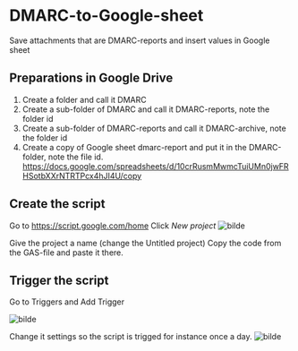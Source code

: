 # DMARC-to-Google-sheet
Save attachments that are DMARC-reports and insert values in Google sheet
## Preparations in Google Drive
1. Create a folder and call it DMARC
2. Create a sub-folder of DMARC and call it DMARC-reports, note the folder id
3. Create a sub-folder of DMARC-reports and call it DMARC-archive, note the folder id
4. Create a copy of Google sheet dmarc-report and put it in the DMARC-folder, note the file id. 
https://docs.google.com/spreadsheets/d/10crRusmMwmcTuiUMn0jwFRHSotbXXrNTRTPcx4hJI4U/copy

## Create the script
Go to https://script.google.com/home
Click *New project* 
![bilde](https://user-images.githubusercontent.com/50026860/120083438-f87f0c00-c0c8-11eb-8398-d2543a135e13.png)

Give the project a name (change the Untitled project)
Copy the code from the GAS-file and paste it there.

## Trigger the script
Go to Triggers and Add Trigger

![bilde](https://user-images.githubusercontent.com/50026860/120083982-da1b0f80-c0cc-11eb-87ba-e992c19d5919.png)

Change it settings so the script is trigged for instance once a day. 
![bilde](https://user-images.githubusercontent.com/50026860/120084012-2b2b0380-c0cd-11eb-8589-9271cc9f9d7e.png)

